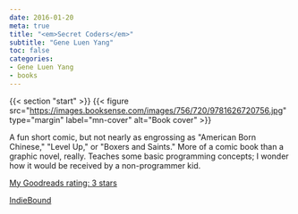 ```yaml
---
date: 2016-01-20
meta: true
title: "<em>Secret Coders</em>"
subtitle: "Gene Luen Yang"
toc: false
categories:
- Gene Luen Yang
- books
---
```


{{< section "start" >}}
{{< figure src="https://images.booksense.com/images/756/720/9781626720756.jpg" type="margin" label="mn-cover" alt="Book cover" >}}

A fun short comic, but not nearly as engrossing as "American Born Chinese," "Level Up," or "Boxers and Saints." More of a comic book than a graphic novel, really. Teaches some basic programming concepts; I wonder how it would be received by a non-programmer kid.

[My Goodreads rating: 3 stars](https://www.goodreads.com/review/show/1516694372)  

[IndieBound](https://www.indiebound.org/book/9781626720756)
